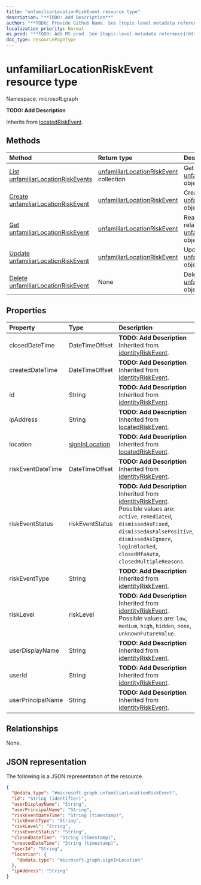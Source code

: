 ```yaml
---
title: "unfamiliarLocationRiskEvent resource type"
description: "**TODO: Add Description**"
author: "**TODO: Provide Github Name. See [topic-level metadata reference](https://msgo.azurewebsites.net/add/document/guidelines/metadata.html#topic-level-metadata)**"
localization_priority: Normal
ms.prod: "**TODO: Add MS prod. See [topic-level metadata reference](https://msgo.azurewebsites.net/add/document/guidelines/metadata.html#topic-level-metadata)**"
doc_type: resourcePageType
---
```


# unfamiliarLocationRiskEvent resource type

Namespace: microsoft.graph



**TODO: Add Description**


Inherits from [locatedRiskEvent](../resources/locatedriskevent.md).

## Methods
|Method|Return type|Description|
|:---|:---|:---|
|[List unfamiliarLocationRiskEvents](../api/unfamiliarlocationriskevent-list.md)|[unfamiliarLocationRiskEvent](../resources/unfamiliarlocationriskevent.md) collection|Get a list of the [unfamiliarLocationRiskEvent](../resources/unfamiliarlocationriskevent.md) objects and their properties.|
|[Create unfamiliarLocationRiskEvent](../api/unfamiliarlocationriskevent-post-unfamiliarlocationriskevents.md)|[unfamiliarLocationRiskEvent](../resources/unfamiliarlocationriskevent.md)|Create a new [unfamiliarLocationRiskEvent](../resources/unfamiliarlocationriskevent.md) object.|
|[Get unfamiliarLocationRiskEvent](../api/unfamiliarlocationriskevent-get.md)|[unfamiliarLocationRiskEvent](../resources/unfamiliarlocationriskevent.md)|Read the properties and relationships of an [unfamiliarLocationRiskEvent](../resources/unfamiliarlocationriskevent.md) object.|
|[Update unfamiliarLocationRiskEvent](../api/unfamiliarlocationriskevent-update.md)|[unfamiliarLocationRiskEvent](../resources/unfamiliarlocationriskevent.md)|Update the properties of an [unfamiliarLocationRiskEvent](../resources/unfamiliarlocationriskevent.md) object.|
|[Delete unfamiliarLocationRiskEvent](../api/unfamiliarlocationriskevent-delete.md)|None|Deletes an [unfamiliarLocationRiskEvent](../resources/unfamiliarlocationriskevent.md) object.|

## Properties
|Property|Type|Description|
|:---|:---|:---|
|closedDateTime|DateTimeOffset|**TODO: Add Description** Inherited from [identityRiskEvent](../resources/identityriskevent.md).|
|createdDateTime|DateTimeOffset|**TODO: Add Description** Inherited from [identityRiskEvent](../resources/identityriskevent.md).|
|id|String|**TODO: Add Description** Inherited from [identityRiskEvent](../resources/identityriskevent.md).|
|ipAddress|String|**TODO: Add Description** Inherited from [locatedRiskEvent](../resources/locatedriskevent.md).|
|location|[signInLocation](../resources/signinlocation.md)|**TODO: Add Description** Inherited from [locatedRiskEvent](../resources/locatedriskevent.md).|
|riskEventDateTime|DateTimeOffset|**TODO: Add Description** Inherited from [identityRiskEvent](../resources/identityriskevent.md).|
|riskEventStatus|riskEventStatus|**TODO: Add Description** Inherited from [identityRiskEvent](../resources/identityriskevent.md). Possible values are: `active`, `remediated`, `dismissedAsFixed`, `dismissedAsFalsePositive`, `dismissedAsIgnore`, `loginBlocked`, `closedMfaAuto`, `closedMultipleReasons`.|
|riskEventType|String|**TODO: Add Description** Inherited from [identityRiskEvent](../resources/identityriskevent.md).|
|riskLevel|riskLevel|**TODO: Add Description** Inherited from [identityRiskEvent](../resources/identityriskevent.md). Possible values are: `low`, `medium`, `high`, `hidden`, `none`, `unknownFutureValue`.|
|userDisplayName|String|**TODO: Add Description** Inherited from [identityRiskEvent](../resources/identityriskevent.md).|
|userId|String|**TODO: Add Description** Inherited from [identityRiskEvent](../resources/identityriskevent.md).|
|userPrincipalName|String|**TODO: Add Description** Inherited from [identityRiskEvent](../resources/identityriskevent.md).|

## Relationships
None.

## JSON representation
The following is a JSON representation of the resource.
<!-- {
  "blockType": "resource",
  "keyProperty": "id",
  "@odata.type": "microsoft.graph.unfamiliarLocationRiskEvent",
  "baseType": "Microsoft.IdentityProtectionServices.locatedRiskEvent",
  "openType": false
}
-->
``` json
{
  "@odata.type": "#microsoft.graph.unfamiliarLocationRiskEvent",
  "id": "String (identifier)",
  "userDisplayName": "String",
  "userPrincipalName": "String",
  "riskEventDateTime": "String (timestamp)",
  "riskEventType": "String",
  "riskLevel": "String",
  "riskEventStatus": "String",
  "closedDateTime": "String (timestamp)",
  "createdDateTime": "String (timestamp)",
  "userId": "String",
  "location": {
    "@odata.type": "microsoft.graph.signInLocation"
  },
  "ipAddress": "String"
}
```

